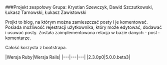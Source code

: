 ###Projekt zespołowy
Grupa: Krystian Szewczyk, Dawid Szczutkowski, Łukasz Tarnowski, Łukasz Zawistowski

Projkt to blog, na którym można zamieszczać posty i je komentować.
Posiada możliwość rejestracji użytkownika, który może edytować, dodawać i usuwać posty.
Została zaimplementowana relacja w bazie danych - post : komentarze.

Całość korzysta z bootstrapa.


|Wersja Ruby|Wersja Rails|
|---|---|---|
|2.3.0p0|5.0.0.beta3|
